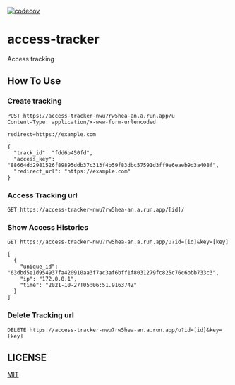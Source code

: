 [![codecov](https://codecov.io/gh/cateiru/access-tracker/branch/main/graph/badge.svg?token=XPDUL0ZJR2)](https://codecov.io/gh/cateiru/access-tracker)

# access-tracker

Access tracking

## How To Use

### Create tracking

```http
POST https://access-tracker-nwu7rw5hea-an.a.run.app/u
Content-Type: application/x-www-form-urlencoded

redirect=https://example.com
```

```text
{
  "track_id": "fdd6b450fd",
  "access_key": "88664dd2981526f89895ddb37c313f4b59f83dbc57591d3ff9e6eaeb9d3a408f",
  "redirect_url": "https://example.com"
}
```

### Access Tracking url

```http
GET https://access-tracker-nwu7rw5hea-an.a.run.app/[id]/
```

### Show Access Histories

```http
GET https://access-tracker-nwu7rw5hea-an.a.run.app/u?id=[id]&key=[key]
```

```text
[
  {
    "unique_id": "63dbd5e1d954937fa420910aa3f7ac3af6bff1f8031279fc825c76c6bbb733c3",
    "ip": "172.0.0.1",
    "time": "2021-10-27T05:06:51.916374Z"
  }
]
```

### Delete Tracking url

```http
DELETE https://access-tracker-nwu7rw5hea-an.a.run.app/u?id=[id]&key=[key]
```

## LICENSE

[MIT](./LICENSE)
